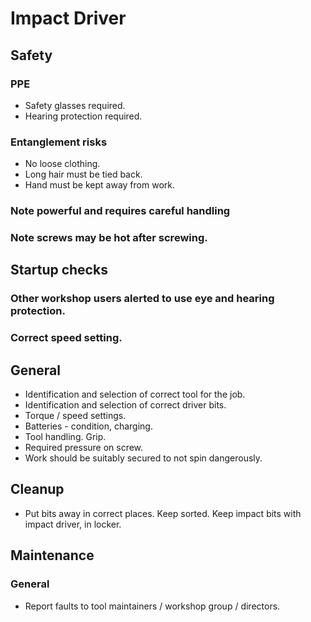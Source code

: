 # Impact Driver

## Safety
### PPE
 * Safety glasses required.
 * Hearing protection required.

### Entanglement risks
 * No loose clothing.
 * Long hair must be tied back.
 * Hand must be kept away from work.

### Note powerful and requires careful handling
### Note screws may be hot after screwing.

## Startup checks
### Other workshop users alerted to use eye and hearing protection.
### Correct speed setting.

## General
 * Identification and selection of correct tool for the job.
 * Identification and selection of correct driver bits.
 * Torque / speed settings.
 * Batteries - condition, charging.
 * Tool handling. Grip.
 * Required pressure on screw.
 * Work should be suitably secured to not spin dangerously.

## Cleanup
 * Put bits away in correct places. Keep sorted. Keep impact bits with impact driver, in locker.

## Maintenance
### General
 * Report faults to tool maintainers / workshop group / directors.
